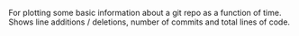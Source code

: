 For plotting some basic information about a git repo as a function of time.  
Shows line additions / deletions, number of commits and total lines of code.  